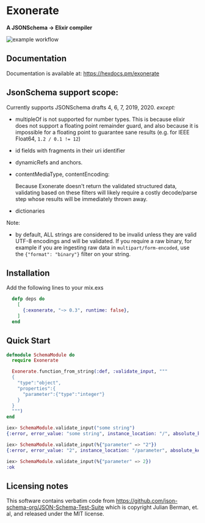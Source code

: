 # Exonerate

**A JSONSchema -> Elixir compiler**

![example workflow](https://github.com/E-xyza/exonerate/actions/workflows/elixir.yml/badge.svg)

## Documentation

Documentation is available at: https://hexdocs.pm/exonerate

## JsonSchema support scope:

Currently supports JSONSchema drafts 4, 6, 7, 2019, 2020.  *except:*

- multipleOf is not supported for number types.  This is because
  elixir does not support a floating point remainder guard, and also
  because it is impossible for a floating point to guarantee sane results
  (e.g. for IEEE Float64, `1.2 / 0.1 != 12`)
- id fields with fragments in their uri identifier
- dynamicRefs and anchors.
- contentMediaType, contentEncoding:

  Because Exonerate doesn't return the validated structured data, validating based
  on these filters will likely require a costly decode/parse step whose results will
  be immediately thrown away.

- dictionaries

Note:

- by default, ALL strings are considered to be invalid unless they are valid
  UTF-8 encodings and will be validated.  If you require a raw binary, for example
  if you are ingesting raw data in `multipart/form-encoded`, use the
  `{"format": "binary"}` filter on your string.

## Installation

Add the following lines to your mix.exs

```elixir
  defp deps do
    [
      {:exonerate, "~> 0.3", runtime: false},
    ]
  end
```

## Quick Start

```elixir
defmodule SchemaModule do
  require Exonerate

  Exonerate.function_from_string(:def, :validate_input, """
  {
    "type":"object",
    "properties":{
      "parameter":{"type":"integer"}
    }
  }
  """)
end
```

```elixir
iex> SchemaModule.validate_input("some string")
{:error, error_value: "some string", instance_location: "/", absolute_keyword_location: "#/type"}

iex> SchemaModule.validate_input(%{"parameter" => "2"})
{:error, error_value: "2", instance_location: "/parameter", absolute_keyword_location: "#/properties/parameter/type"}

iex> SchemaModule.validate_input(%{"parameter" => 2})
:ok
```

## Licensing notes

This software contains verbatim code from https://github.com/json-schema-org/JSON-Schema-Test-Suite
which is copyright Julian Berman, et. al, and released under the MIT license.
